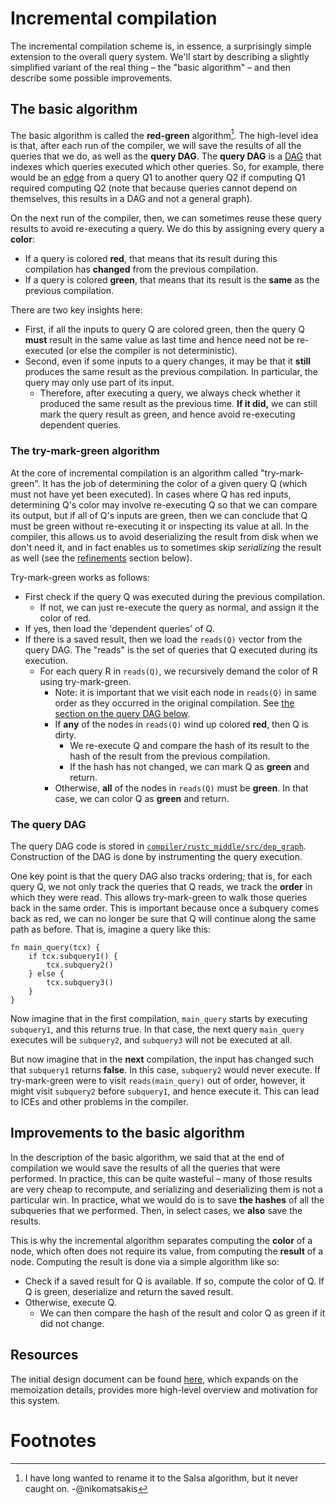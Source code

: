 # Incremental compilation

<!-- toc -->

The incremental compilation scheme is, in essence, a surprisingly
simple extension to the overall query system. We'll start by describing
a slightly simplified variant of the real thing – the "basic algorithm" –
and then describe some possible improvements.

## The basic algorithm

The basic algorithm is
called the **red-green** algorithm[^salsa]. The high-level idea is
that, after each run of the compiler, we will save the results of all
the queries that we do, as well as the **query DAG**. The
**query DAG** is a [DAG] that indexes which queries executed which
other queries. So, for example, there would be an [edge] from a query Q1
to another query Q2 if computing Q1 required computing Q2 (note that
because queries cannot depend on themselves, this results in a DAG and
not a general graph).

[DAG]: https://en.wikipedia.org/wiki/Directed_acyclic_graph

On the next run of the compiler, then, we can sometimes reuse these
query results to avoid re-executing a query. We do this by assigning
every query a **color**:

- If a query is colored **red**, that means that its result during
  this compilation has **changed** from the previous compilation.
- If a query is colored **green**, that means that its result is
  the **same** as the previous compilation.

There are two key insights here:

- First, if all the inputs to query Q are colored green, then the
  query Q **must** result in the same value as last time and hence
  need not be re-executed (or else the compiler is not deterministic).
- Second, even if some inputs to a query changes, it may be that it
  **still** produces the same result as the previous compilation. In
  particular, the query may only use part of its input.
  - Therefore, after executing a query, we always check whether it produced the
    same result as the previous time. **If it did,** we can still mark the
    query result as green, and hence avoid re-executing dependent queries.

### The try-mark-green algorithm

At the core of incremental compilation is an algorithm called
"try-mark-green". It has the job of determining the color of a given
query Q (which must not have yet been executed). In cases where Q has
red inputs, determining Q's color may involve re-executing Q so that
we can compare its output, but if all of Q's inputs are green, then we
can conclude that Q must be green without re-executing it or inspecting
its value at all. In the compiler, this allows us to avoid
deserializing the result from disk when we don't need it, and in fact
enables us to sometimes skip *serializing* the result as well
(see the [refinements](#improvements-to-the-basic-algorithm) section below).

Try-mark-green works as follows:

- First check if the query Q was executed during the previous compilation.
  - If not, we can just re-execute the query as normal, and assign it the
    color of red.
- If yes, then load the 'dependent queries' of Q.
- If there is a saved result, then we load the `reads(Q)` vector from the
  query DAG. The "reads" is the set of queries that Q executed during
  its execution.
  - For each query R in `reads(Q)`, we recursively demand the color
    of R using try-mark-green.
    - Note: it is important that we visit each node in `reads(Q)` in same order
      as they occurred in the original compilation. See [the section on the
      query DAG below](#dag).
    - If **any** of the nodes in `reads(Q)` wind up colored **red**, then Q is
      dirty.
      - We re-execute Q and compare the hash of its result to the hash of the
        result from the previous compilation.
      - If the hash has not changed, we can mark Q as **green** and return.
    - Otherwise, **all** of the nodes in `reads(Q)` must be **green**. In that
      case, we can color Q as **green** and return.

<a name="dag"></a>

### The query DAG

The query DAG code is stored in
[`compiler/rustc_middle/src/dep_graph`][dep_graph]. Construction of the DAG is done
by instrumenting the query execution.

One key point is that the query DAG also tracks ordering; that is, for
each query Q, we not only track the queries that Q reads, we track the
**order** in which they were read.  This allows try-mark-green to walk
those queries back in the same order. This is important because once a
subquery comes back as red, we can no longer be sure that Q will continue
along the same path as before. That is, imagine a query like this:

```rust,ignore
fn main_query(tcx) {
    if tcx.subquery1() {
        tcx.subquery2()
    } else {
        tcx.subquery3()
    }
}
```

Now imagine that in the first compilation, `main_query` starts by
executing `subquery1`, and this returns true. In that case, the next
query `main_query` executes will be `subquery2`, and `subquery3` will
not be executed at all.

But now imagine that in the **next** compilation, the input has
changed such that `subquery1` returns **false**. In this case, `subquery2`
would never execute. If try-mark-green were to visit `reads(main_query)` out
of order, however, it might visit `subquery2` before `subquery1`, and hence
execute it.
This can lead to ICEs and other problems in the compiler.

[dep_graph]: https://doc.rust-lang.org/nightly/nightly-rustc/rustc_middle/dep_graph/index.html

## Improvements to the basic algorithm

In the description of the basic algorithm, we said that at the end of
compilation we would save the results of all the queries that were
performed.  In practice, this can be quite wasteful – many of those
results are very cheap to recompute, and serializing and deserializing
them is not a particular win. In practice, what we would do is to save
**the hashes** of all the subqueries that we performed. Then, in select cases,
we **also** save the results.

This is why the incremental algorithm separates computing the
**color** of a node, which often does not require its value, from
computing the **result** of a node. Computing the result is done via a simple
algorithm like so:

- Check if a saved result for Q is available. If so, compute the color of Q.
  If Q is green, deserialize and return the saved result.
- Otherwise, execute Q.
  - We can then compare the hash of the result and color Q as green if
    it did not change.

## Resources
The initial design document can be found [here][initial-design], which expands
on the memoization details, provides more high-level overview and motivation
for this system.

# Footnotes

[^salsa]: I have long wanted to rename it to the Salsa algorithm, but it never caught on. -@nikomatsakis

[edge]: https://en.wikipedia.org/wiki/Glossary_of_graph_theory_terms#edge
[initial-design]: https://github.com/nikomatsakis/rustc-on-demand-incremental-design-doc/blob/master/0000-rustc-on-demand-and-incremental.md
